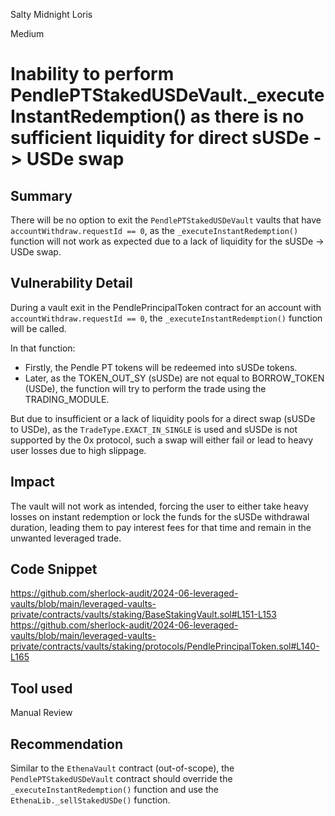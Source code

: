 Salty Midnight Loris

Medium

# Inability to perform PendlePTStakedUSDeVault._executeInstantRedemption() as there is no sufficient liquidity for direct sUSDe -> USDe swap

## Summary

There will be no option to exit the `PendlePTStakedUSDeVault` vaults that have `accountWithdraw.requestId == 0`, as the `_executeInstantRedemption()` function will not work as expected due to a lack of liquidity for the sUSDe -> USDe swap.

## Vulnerability Detail

During a vault exit in the PendlePrincipalToken contract for an account with `accountWithdraw.requestId == 0`, the `_executeInstantRedemption()` function will be called. 

In that function:
* Firstly, the Pendle PT tokens will be redeemed into sUSDe tokens.
* Later, as the TOKEN_OUT_SY (sUSDe) are not equal to BORROW_TOKEN (USDe), the function will try to perform the trade using the TRADING_MODULE.

But due to insufficient or a lack of liquidity pools for a direct swap (sUSDe to USDe), as the `TradeType.EXACT_IN_SINGLE` is used and sUSDe is not supported by the 0x protocol, such a swap will either fail or lead to heavy user losses due to high slippage.

## Impact

The vault will not work as intended, forcing the user to either take heavy losses on instant redemption or lock the funds for the sUSDe withdrawal duration, leading them to pay interest fees for that time and remain in the unwanted leveraged trade.

## Code Snippet

https://github.com/sherlock-audit/2024-06-leveraged-vaults/blob/main/leveraged-vaults-private/contracts/vaults/staking/BaseStakingVault.sol#L151-L153
https://github.com/sherlock-audit/2024-06-leveraged-vaults/blob/main/leveraged-vaults-private/contracts/vaults/staking/protocols/PendlePrincipalToken.sol#L140-L165

## Tool used

Manual Review

## Recommendation

Similar to the `EthenaVault` contract (out-of-scope), the `PendlePTStakedUSDeVault` contract should override the `_executeInstantRedemption()` function and use the `EthenaLib._sellStakedUSDe()` function.